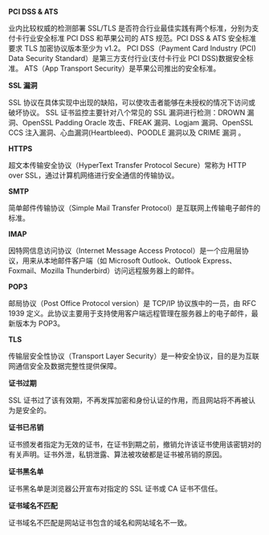 **PCI DSS & ATS**

业内比较权威的检测部署 SSL/TLS 是否符合行业最佳实践有两个标准，分别为支付卡行业安全标准 PCI DSS 和苹果公司的 ATS 规范。PCI DSS & ATS 安全标准要求 TLS 加密协议版本至少为 v1.2。
PCI DSS（Payment Card Industry (PCI) Data Security Standard）是第三方支付行业(支付卡行业 PCI DSS)数据安全标准。
ATS（App Transport Security）是苹果公司推出的安全标准。

**SSL 漏洞**

SSL 协议在具体实现中出现的缺陷，可以使攻击者能够在未授权的情况下访问或破坏协议。
SSL 证书监控主要针对八个常见的 SSL 漏洞进行检测：DROWN 漏洞、OpenSSL Padding Oracle 攻击、FREAK 漏洞、Logjam 漏洞、OpenSSL CCS 注入漏洞、心血漏洞(Heartbleed)、POODLE 漏洞以及 CRIME 漏洞 。

**HTTPS**

超文本传输安全协议（HyperText Transfer Protocol Secure）常称为 HTTP over SSL，通过计算机网络进行安全通信的传输协议。

**SMTP**

简单邮件传输协议（Simple Mail Transfer Protocol）是互联网上传输电子邮件的标准。

**IMAP**

因特网信息访问协议（Internet Message Access Protocol）是一个应用层协议，用来从本地邮件客户端（如 Microsoft Outlook、Outlook Express、Foxmail、Mozilla Thunderbird）访问远程服务器上的邮件。

**POP3**

邮局协议（Post Office Protocol version）是 TCP/IP 协议族中的一员，由 RFC 1939 定义。此协议主要用于支持使用客户端远程管理在服务器上的电子邮件，最新版本为 POP3。

**TLS**

传输层安全性协议（Transport Layer Security）是一种安全协议，目的是为互联网通信安全及数据完整性提供保障。
 
**证书过期**

SSL 证书过了该有效期，不再发挥加密和身份认证的作用，而且网站将不再被认为是安全的。

**证书已吊销**

证书颁发者指定为无效的证书，在证书到期之前，撤销允许该证书使用该密钥对的有关声明。证书外泄，私钥泄露、算法被攻破都是证书被吊销的原因。

**证书黑名单**

证书黑名单是浏览器公开宣布对指定的 SSL 证书或 CA 证书不信任。

**证书域名不匹配**

证书域名不匹配是网站证书包含的域名和网站域名不一致。


